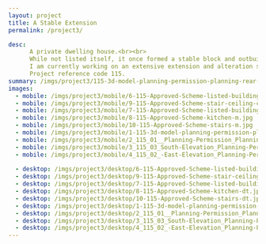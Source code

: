 ```yaml
---
layout: project
title: A Stable Extension
permalink: /project3/

desc:
      A private dwelling house.<br><br>
      While not listed itself, it once formed a stable block and outbuildings for an adjacent Grade 2 listed building and is also located in the Metropolitan Greenbelt.<br><br>
      I am currently working on an extensive extension and alteration scheme to the property, which is awaiting planning permission.  This has involved the use of my 3D design software to help visualise the proposed scheme and new internal spaces for the client.<br><br>
      Project reference code 115.
summary: /imgs/project3/115-3d-model-planning-permission-planning-rear-extension-curtilage-setting-listed-building-gal.jpg
images:
  - mobile: /imgs/project3/mobile/6-115-Approved-Scheme-listed-building-exterior-1-m.jpg
  - mobile: /imgs/project3/mobile/9-115-Approved-Scheme-stair-ceiling-comp-m.jpg
  - mobile: /imgs/project3/mobile/7-115-Approved-Scheme-listed-building-exterior-2-m.jpg
  - mobile: /imgs/project3/mobile/8-115-Approved-Scheme-kitchen-m.jpg
  - mobile: /imgs/project3/mobile/10-115-Approved-Scheme-stairs-m.jpg
  - mobile: /imgs/project3/mobile/1-115-3d-model-planning-permission-planning-rear-extension-curtilage-setting-listed-building-m.jpg
  - mobile: /imgs/project3/mobile/2_115_01__Planning-Permission_Planning-Appeal_Rear-Extension_Curtilage_Setting-of-a-listed-building_M.jpg
  - mobile: /imgs/project3/mobile/3_115_03_South-Elevation_Planning-Permission_Planning-Appeal_Rear-Extension_Curtilage_Setting-of-a-listed-building_M.jpg
  - mobile: /imgs/project3/mobile/4_115_02_-East-Elevation_Planning-Permission_Planning-Appeal_Rear-Extension_Curtilage_Setting-of-a-listed-building_M.jpg
  
  - desktop: /imgs/project3/desktop/6-115-Approved-Scheme-listed-building-exterior-1-dt.jpg
  - desktop: /imgs/project3/desktop/9-115-Approved-Scheme-stair-ceiling-comp-dt.jpg
  - desktop: /imgs/project3/desktop/7-115-Approved-Scheme-listed-building-exterior-2-dt.jpg
  - desktop: /imgs/project3/desktop/8-115-Approved-Scheme-kitchen-dt.jpg
  - desktop: /imgs/project3/desktop/10-115-Approved-Scheme-stairs-dt.jpg
  - desktop: /imgs/project3/desktop/1-115-3d-model-planning-permission-planning-rear-extension-curtilage-setting-listed-building-dt.jpg
  - desktop: /imgs/project3/desktop/2_115_01__Planning-Permission_Planning-Appeal_Rear-Extension_Curtilage_Setting-of-a-listed-building_DT.jpg
  - desktop: /imgs/project3/desktop/3_115_03_South-Elevation_Planning-Permission_Planning-Appeal_Rear-Extension_Curtilage_Setting-of-a-listed-building_DT.jpg
  - desktop: /imgs/project3/desktop/4_115_02_-East-Elevation_Planning-Permission_Planning-Appeal_Rear-Extension_Curtilage_Setting-of-a-listed-building_DT.jpg
---
```

